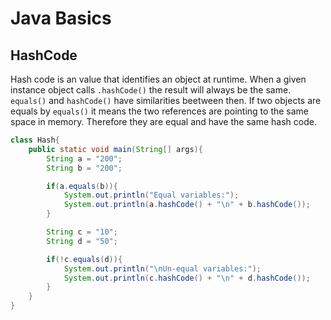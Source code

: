 # Java Basics

## HashCode

Hash code is an value that identifies an object at runtime. When a given instance object calls `.hashCode()` the result will always be the same.
`equals()` and `hashCode()` have similarities beetween then. If two objects are equals by `equals()` it means the two references are pointing to the same
space in memory. Therefore they are equal and have the same hash code.

```java
class Hash{
    public static void main(String[] args){
        String a = "200";
        String b = "200";

        if(a.equals(b)){
            System.out.println("Equal variables:");
            System.out.println(a.hashCode() + "\n" + b.hashCode());
        }

        String c = "10";
        String d = "50";

        if(!c.equals(d)){
            System.out.println("\nUn-equal variables:");
            System.out.println(c.hashCode() + "\n" + d.hashCode());
        }
    }
}
```
